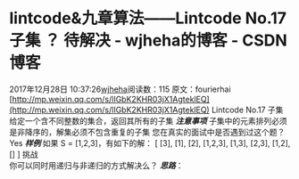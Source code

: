 # lintcode&九章算法——Lintcode No.17 子集 ？ 待解决 - wjheha的博客 - CSDN博客
2017年12月28日 10:37:26[wjheha](https://me.csdn.net/wjheha)阅读数：115
原文：fourierhai 
[http://mp.weixin.qq.com/s/lIGbK2KHR03jX1AgteklEQ](http://mp.weixin.qq.com/s/lIGbK2KHR03jX1AgteklEQ)
Lintcode No.17 子集 
给定一个含不同整数的集合，返回其所有的子集 
***注意事项***
子集中的元素排列必须是非降序的，解集必须不包含重复的子集 
您在真实的面试中是否遇到过这个题？ Yes 
***样例***
如果 S = [1,2,3]，有如下的解： 
[ 
[3], 
[1], 
[2], 
[1,2,3], 
[1,3], 
[2,3], 
[1,2], 
[] 
] 
挑战  
你可以同时用递归与非递归的方式解决么？
***思路***：
